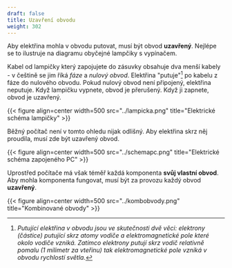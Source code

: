 ```yaml
---
draft: false
title: Uzavření obvodu
weight: 302
---
```


Aby elektřina mohla v obvodu putovat, musí být obvod **uzavřený**. Nejlépe se to ilustruje na diagramu obyčejné lampčiky s vypínačem.

Kabel od lampičky který zapojujete do zásuvky obsahuje dva menší kabely - v češtině se jim říká *fáze* a *nulový obvod*. Elektřina "putuje"[^1] po kabelu z fáze do nulového obvodu. Pokud nulový obvod není připojený, elektřina neputuje. Když lampičku vypnete, obvod je přerušený. Když ji zapnete, obvod je uzavřený.


{{< figure align=center width=500 src="../lampicka.png" title="Elektrické schéma lampičky" >}}


Běžný počítač není v tomto ohledu nijak odlišný. Aby elektřina skrz něj proudila, musí zde být uzavřený obvod.


{{< figure align=center width=500 src="../schemapc.png" title="Elektrické schéma zapojeného PC" >}}

Uprostřed počítače má však téměř každá komponenta **svůj vlastní obvod**. Aby mohla komponenta fungovat, musí být za provozu každý obvod **uzavřený**.

{{< figure align=center width=500 src="../kombobvody.png" title="Kombinované obvody" >}}

[^1]: *Putující elektřina v obvodu jsou ve skutečnosti dvě věci: elektrony (částice) putující skrz atomy vodiče a elektromagnetické pole které okolo vodiče vzniká. Zatímco elektrony putují skrz vodič relativně pomalu (1 milimetr za vteřinu) tak elektromagnetické pole vzniká v obvodu rychlostí světla.*